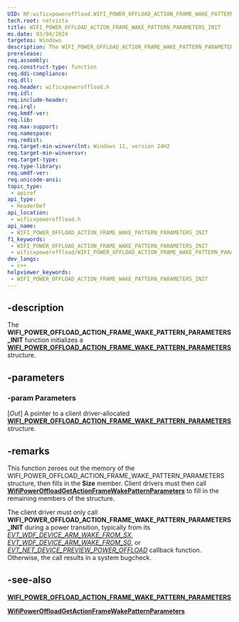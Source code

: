 ```yaml
---
UID: NF:wificxpoweroffload.WIFI_POWER_OFFLOAD_ACTION_FRAME_WAKE_PATTERN_PARAMETERS_INIT
tech.root: netvista
title: WIFI_POWER_OFFLOAD_ACTION_FRAME_WAKE_PATTERN_PARAMETERS_INIT
ms.date: 03/04/2024
targetos: Windows
description: The WIFI_POWER_OFFLOAD_ACTION_FRAME_WAKE_PATTERN_PARAMETERS_INIT function initializes a WIFI_POWER_OFFLOAD_ACTION_FRAME_WAKE_PATTERN_PARAMETERS structure.
prerelease:
req.assembly: 
req.construct-type: function
req.ddi-compliance: 
req.dll: 
req.header: wificxpoweroffload.h
req.idl: 
req.include-header: 
req.irql: 
req.kmdf-ver: 
req.lib: 
req.max-support: 
req.namespace: 
req.redist: 
req.target-min-winverclnt: Windows 11, version 24H2
req.target-min-winversvr: 
req.target-type: 
req.type-library: 
req.umdf-ver: 
req.unicode-ansi: 
topic_type:
 - apiref
api_type:
 - HeaderDef
api_location:
 - wificxpoweroffload.h
api_name:
 - WIFI_POWER_OFFLOAD_ACTION_FRAME_WAKE_PATTERN_PARAMETERS_INIT
f1_keywords:
 - WIFI_POWER_OFFLOAD_ACTION_FRAME_WAKE_PATTERN_PARAMETERS_INIT
 - wificxpoweroffload/WIFI_POWER_OFFLOAD_ACTION_FRAME_WAKE_PATTERN_PARAMETERS_INIT
dev_langs:
 - c++
helpviewer_keywords:
 - WIFI_POWER_OFFLOAD_ACTION_FRAME_WAKE_PATTERN_PARAMETERS_INIT
---
```


## -description

The **WIFI_POWER_OFFLOAD_ACTION_FRAME_WAKE_PATTERN_PARAMETERS_INIT** function initializes a [**WIFI_POWER_OFFLOAD_ACTION_FRAME_WAKE_PATTERN_PARAMETERS**](ns-wificxpoweroffload-wifi_power_offload_action_frame_wake_pattern_parameters.md) structure.

## -parameters

### -param Parameters

[_Out_] A pointer to a client driver-allocated [**WIFI_POWER_OFFLOAD_ACTION_FRAME_WAKE_PATTERN_PARAMETERS**](ns-wificxpoweroffload-wifi_power_offload_action_frame_wake_pattern_parameters.md) structure.

## -remarks

This function zeroes out the memory of the WIFI_POWER_OFFLOAD_ACTION_FRAME_WAKE_PATTERN_PARAMETERS structure, then fills in the **Size** member. Client drivers must then call [**WifiPowerOffloadGetActionFrameWakePatternParameters**](nf-wificxpoweroffload-wifipoweroffloadgetactionframewakepatternparameters.md) to fill in the remaining members of the structure.

The client driver must only call **WIFI_POWER_OFFLOAD_ACTION_FRAME_WAKE_PATTERN_PARAMETERS_INIT** during a power transition, typically from its *[EVT_WDF_DEVICE_ARM_WAKE_FROM_SX](../wdfdevice/nc-wdfdevice-evt_wdf_device_arm_wake_from_sx.md)*, *[EVT_WDF_DEVICE_ARM_WAKE_FROM_S0](../wdfdevice/nc-wdfdevice-evt_wdf_device_arm_wake_from_s0.md)*, or *[EVT_NET_DEVICE_PREVIEW_POWER_OFFLOAD](../netdevice/nc-netdevice-evt_net_device_preview_power_offload.md)* callback function. Otherwise, the call results in a system bugcheck.

## -see-also

[**WIFI_POWER_OFFLOAD_ACTION_FRAME_WAKE_PATTERN_PARAMETERS**](ns-wificxpoweroffload-wifi_power_offload_action_frame_wake_pattern_parameters.md)

[**WifiPowerOffloadGetActionFrameWakePatternParameters**](nf-wificxpoweroffload-wifipoweroffloadgetactionframewakepatternparameters.md)